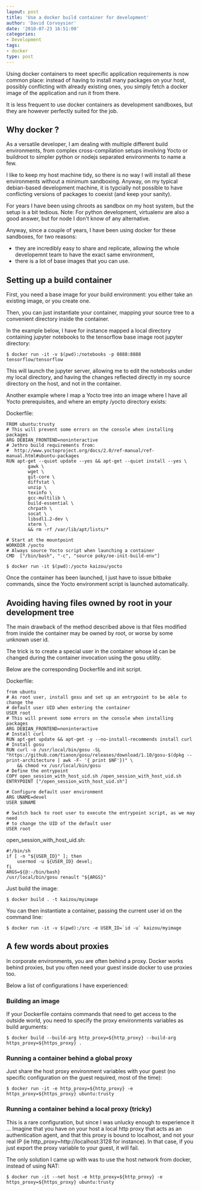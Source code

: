 ```yaml
---
layout: post
title: 'Use a docker build container for development'
author: 'David Corvoysier'
date: '2018-07-23 16:51:00'
categories:
- Development
tags:
- docker
type: post
---
```

Using docker containers to meet specific application requirements is now common place: 
instead of having to install many packages on your host, possibly conflicting with already
existing ones, you simply fetch a docker image of the application and run it from there. 

It is less frequent to use docker containers as development sandboxes, but they are however
perfectly suited for the job.

<!--more-->

## Why docker ?

As a versatile developer, I am dealing with multiple different build environments, from
complex cross-compilation setups involving Yocto or buildroot to simpler python or nodejs separated
environments to name a few.

I like to keep my host machine tidy, so there is no way I will install all these environments
without a minimum sandboxing. Anyway, on my typical debian-based development machine, it is
typcially not possible to have conflicting versions of packages to coexist (and keep your sanity).

For years I have been using chroots as sandbox on my host system, but the setup is a bit tedious.
Note: For python development, virtualenv are also a good answer, but for node I don't know of any alternative.

Anyway, since a couple of years, I have been using docker for these sandboxes, for two reasons:

- they are incredibly easy to share and replicate, allowing the whole developemnt team to have the exact same environment,
- there is a lot of base images that you can use.

## Setting up a build container

First, you need a base image for your build environment: you either take an existing image, or you create one.

Then, you can just instantiate your container, mapping your source tree to a convenient directory inside the container.

In the example below, I have for instance mapped a local directory containing jupyter notebooks to the tensorflow
base image root jupyter directory:

~~~~
$ docker run -it -v $(pwd):/notebooks -p 8888:8888 tensorflow/tensorflow
~~~~

This will launch the jupyter server, allowing me to edit the notebooks under my local directory, and having
the changes reflected directly in my source directory on the host, and not in the container.

Another example where I map a Yocto tree into an image where I have all Yocto prerequisites, and where an empty /yocto directory exists:

Dockerfile:
~~~~
FROM ubuntu:trusty
# This will prevent some errors on the console when installing packages
ARG DEBIAN_FRONTEND=noninteractive
# Jethro build requirements from:
#  http://www.yoctoproject.org/docs/2.0/ref-manual/ref-manual.html#ubuntu-packages
RUN apt-get --quiet update --yes && apt-get --quiet install --yes \
        gawk \
        wget \
        git-core \
        diffstat \
        unzip \
        texinfo \
        gcc-multilib \
        build-essential \
        chrpath \
        socat \
        libsdl1.2-dev \
        xterm \
        && rm -rf /var/lib/apt/lists/*

# Start at the mountpoint
WORKDIR /yocto
# Always source Yocto script when launching a container
CMD  ["/bin/bash", "-c", "source poky/oe-init-build-env"]
~~~~

~~~~
$ docker run -it $(pwd):/yocto kaizou/yocto
~~~~

Once the container has been launched, I just have to issue bitbake commands, since the Yocto environment script is launched automatically.

## Avoiding having files owned by root in your development tree

The main drawback of the method described above is that files modified from inside the container may be owned by root,
or worse by some unknown user id.

The trick is to create a special user in the container whose id can be changed during the container invocation using the 
gosu utility.

Below are the corresponding Dockerfile and init script.

Dockerfile:

~~~~
from ubuntu
# As root user, install gosu and set up an entrypoint to be able to change the
# default user UID when entering the container
USER root
# This will prevent some errors on the console when installing packages
ARG DEBIAN_FRONTEND=noninteractive
# Install curl
RUN apt-get update && apt-get -y --no-install-recommends install curl
# Install gosu
RUN curl -o /usr/local/bin/gosu -SL "https://github.com/tianon/gosu/releases/download/1.10/gosu-$(dpkg --print-architecture | awk -F- '{ print $NF'})" \
    && chmod +x /usr/local/bin/gosu
# Define the entrypoint
COPY open_session_with_host_uid.sh /open_session_with_host_uid.sh
ENTRYPOINT ["/open_session_with_host_uid.sh"]

# Configure default user environment
ARG UNAME=devel
USER $UNAME

# Switch back to root user to execute the entrypoint script, as we may need
# to change the UID of the default user
USER root
~~~~
open_session_with_host_uid.sh:
~~~~
#!/bin/sh
if [ -n "${USER_ID}" ]; then
    usermod -u ${USER_ID} devel;
fi
ARGS=${@:-/bin/bash}
/usr/local/bin/gosu renault "${ARGS}"
~~~~

Just build the image:

~~~~
$ docker build . -t kaizou/myimage
~~~~

You can then instantiate a container, passing the current user id on the command line:

~~~~
$ docker run -it -v $(pwd):/src -e USER_ID=`id -u` kaizou/myimage
~~~~

## A few words about proxies

In corporate environments, you are often behind a proxy. Docker works behind proxies, but you often need
your guest inside docker to use proxies too.

Below a list of configurations I have experienced:

### Building an image

If your Dockerfile contains commands that need to get access to the outside world, you need to specify the proxy
environments variables as build arguments:

~~~~
$ docker build --build-arg http_proxy=${http_proxy} --build-arg https_proxy=${https_proxy} .
~~~~

### Running a container behind a global proxy

Just share the host proxy environment variables with your guest (no specific configuration on the guest required, most of the time):

~~~~
$ docker run -it -e http_proxy=${http_proxy} -e https_proxy=${https_proxy} ubuntu:trusty
~~~~

### Running a container behind a local proxy (tricky)

This is a rare configuration, but since I was unlucky enough to experience it ...
Imagine that you have on your host a local http proxy that acts as an authentication agent, and that this proxy
is bound to localhost, and not your real IP (ie http_proxy=http://localhost:3128 for instance).
In that case, if you just export the proxy variable to your guest, it will fail.

The only solution I came up with was to use the host network from docker, instead of using NAT:

~~~~
$ docker run -it --net host -e http_proxy=${http_proxy} -e https_proxy=${https_proxy} ubuntu:trusty
~~~~
